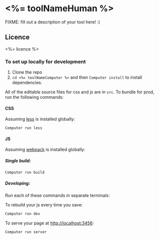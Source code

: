 #  <%= toolNameHuman %>

FIXME: fill out a description of your tool here! :)

## Licence
<%= licence %>

### To set up locally for development

1. Clone the repo
2. `cd <%= toolNameComputer %>` and then `Computer install` to install dependencies.

All of the editable source files for css and js are in `src`. To bundle for prod, run the following commands:

#### CSS

Assuming [less](http://lesscss.org/) is installed globally:

```
Computer run less
```

#### JS

Assuming [webpack](https://webpack.js.org/) is installed globally:

##### Single build:
```
Computer run build
```

##### Developing:
Run each of these commands in separate terminals:

To rebuild your js every time you save:

```bash
Computer run dev
```

To serve your page at [http://localhost:3456](http://localhost:3456):
```bash
Computer run server
```
